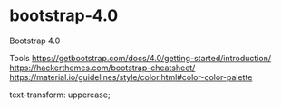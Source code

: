 # bootstrap-4.0
Bootstrap 4.0

Tools
https://getbootstrap.com/docs/4.0/getting-started/introduction/
https://hackerthemes.com/bootstrap-cheatsheet/
https://material.io/guidelines/style/color.html#color-color-palette

text-transform: uppercase;
